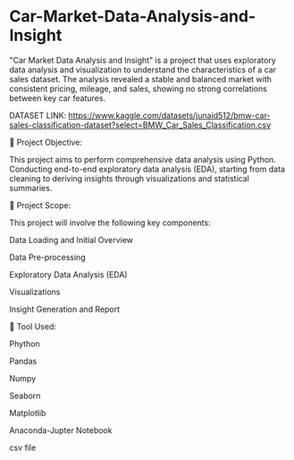 # Car-Market-Data-Analysis-and-Insight
"Car Market Data Analysis and Insight" is a project that uses exploratory data analysis and visualization to understand the characteristics of a car sales dataset. The analysis revealed a stable and balanced market with consistent pricing, mileage, and sales, showing no strong correlations between key car features.

DATASET LINK: https://www.kaggle.com/datasets/junaid512/bmw-car-sales-classification-dataset?select=BMW_Car_Sales_Classification.csv


🔴 Project Objective:

This project aims to perform comprehensive data analysis using Python. Conducting end-to-end exploratory data analysis (EDA), starting from data cleaning to deriving insights through visualizations and statistical summaries.

🔴 Project Scope:

This project will involve the following key components:

Data Loading and Initial Overview

Data Pre-processing

Exploratory Data Analysis (EDA)

Visualizations

Insight Generation and Report

🔴 Tool Used:

Phython

Pandas

Numpy

Seaborn

Matplotlib

Anaconda-Jupter Notebook

csv file
